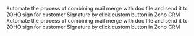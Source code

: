 Automate the process of combining mail merge with doc file and send it to ZOHO sign for customer Signature by click custom button in Zoho CRM
Automate the process of combining mail merge with doc file and send it to ZOHO sign for customer Signature by click custom button in Zoho CRM 
